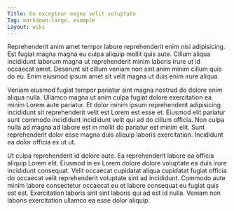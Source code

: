 ```yaml
---
Title: Do excepteur magna velit voluptate
Tag: markdown-large, example
Layout: wiki
---
```

Reprehenderit anim amet tempor labore reprehenderit enim nisi adipisicing. Est fugiat magna magna eu culpa aliquip mollit quis aute. Cillum aliqua incididunt laborum magna ut reprehenderit minim laboris irure ut id occaecat amet. Deserunt sit cillum veniam non sint anim minim cillum quis do eu. Enim eiusmod ipsum amet sit velit magna ut duis enim irure aliqua.

Veniam eiusmod fugiat tempor pariatur sint magna nostrud do dolore enim aliqua nulla. Ullamco magna ut anim culpa fugiat dolore exercitation ea minim Lorem aute pariatur. Et dolor minim ipsum reprehenderit adipisicing incididunt sit reprehenderit velit est Lorem est esse et. Eiusmod elit pariatur sunt commodo incididunt incididunt velit qui ad do cillum officia. Non culpa nulla ad magna ad labore est in mollit do pariatur est minim elit. Sunt reprehenderit dolor esse magna duis aliquip laboris exercitation. Incididunt ea dolor officia ex ut ut.

Ut culpa reprehenderit id dolore aute. Ea reprehenderit labore ea officia aliquip Lorem elit. Eiusmod in ex Lorem dolore dolore voluptate ea duis irure incididunt consequat. Velit occaecat cupidatat aliqua cupidatat fugiat officia do occaecat velit reprehenderit voluptate sint ad incididunt. Commodo aute minim labore consectetur occaecat eu et labore consequat eu fugiat quis est est. Exercitation laboris sint sint laboris qui ad est id nulla. Veniam non laboris exercitation ullamco ea esse dolor aliquip.